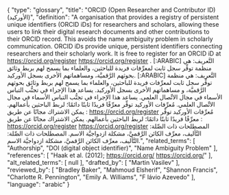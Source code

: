 {
    "type": "glossary",
    "title": "ORCID (Open Researcher and Contributor ID) (الأوركيد)",
    "definition": "A organisation that provides a registry of persistent unique identifiers (ORCID iDs) for researchers and scholars, allowing these users to link their digital research documents and other contributions to their ORCID record. This avoids the name ambiguity problem in scholarly communication. ORCID iDs provide unique, persistent identifiers connecting researchers and their scholarly work. It is free to register for an ORCID iD at https://orcid.org/register https://orcid.org/register . [:ARABIC] التَّعريف: هي منظمة توفِّر سجل ثابت لمعرِّفات فريدة للباحثين، والعلماء بما يسمح لهم بربط وثائق بحوثهم الرَّقميَّة، ومساهماتهم الأخرى بسجل الأوركيد. [:ARABIC] التَّعريف: هي منظمة توفِّر سجل ثابت لمعرِّفات فريدة للباحثين، والعلماء بما يسمح لهم بربط وثائق بحوثهم الرَّقميَّة، و مساهماتهم الأخرى بسجل الأوركيد. يساعد هذا الإجراء في تجنُّب التباس الأسماء في مجال الاتِّصال العلمي. يساعد هذا الإجراء في تجنُّب التباس الأسماء في مجال الاتِّصال العلمي. مُعرِّفات الأوركيد توفِّر معرِّفًا فريدًا ثابتًا دائمًا؛ لربط الباحثين بأعمالهم. يمكن الاشتراك مجانًا عن طريق : https://orcid.org/register مُعرِّفات الأوركيد توفِّر معرِّفًا فريدًا ثابتًا دائمًا؛ لربط الباحثين بأعمالهم. يمكن الاشتراك مجانًا عن طريق : https://orcid.org/register https://orcid.org/register  المصطلحات ذات الصِّلة:  التَّأليف، معرِّف الكائن الرَّقميَّ، مشكلة ازدواجيَّة الاسم. المصطلحات ذات الصِّلة: التَّأليف، معرِّف الكائن الرَّقميَّ، مشكلة ازدواجيَّة الاسم.",
    "related_terms": [
        "Authorship",
        "DOI (digital object identifier)",
        "Name Ambiguity Problem"
    ],
    "references": [
        "Haak et al. (2012); https://orcid.org/ https://orcid.org/"
    ],
    "alt_related_terms": [
        null
    ],
    "drafted_by": [
        "Martin Vasilev"
    ],
    "reviewed_by": [
        "Bradley Baker",
        "Mahmoud Elsherif",
        "Shannon Francis",
        "Charlotte R. Pennington",
        "Emily A. Williams",
        "F lávio Azevedo"
    ],
    "language": "arabic"
}